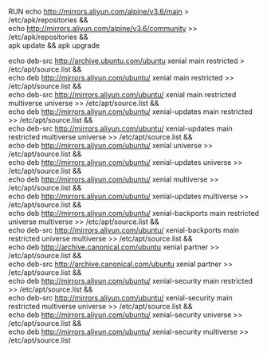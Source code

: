 RUN echo http://mirrors.aliyun.com/alpine/v3.6/main > /etc/apk/repositories && \
    echo http://mirrors.aliyun.com/alpine/v3.6/community >> /etc/apk/repositories && \
    apk update && apk upgrade

echo deb-src http://archive.ubuntu.com/ubuntu xenial main restricted > /etc/apt/source.list && \
echo deb http://mirrors.aliyun.com/ubuntu/ xenial main restricted >> /etc/apt/source.list && \
echo deb-src http://mirrors.aliyun.com/ubuntu/ xenial main restricted multiverse universe >> /etc/apt/source.list && \
echo deb http://mirrors.aliyun.com/ubuntu/ xenial-updates main restricted >> /etc/apt/source.list && \
echo deb-src http://mirrors.aliyun.com/ubuntu/ xenial-updates main restricted multiverse universe >> /etc/apt/source.list && \
echo deb http://mirrors.aliyun.com/ubuntu/ xenial universe >> /etc/apt/source.list && \
echo deb http://mirrors.aliyun.com/ubuntu/ xenial-updates universe >> /etc/apt/source.list && \
echo deb http://mirrors.aliyun.com/ubuntu/ xenial multiverse >> /etc/apt/source.list && \
echo deb http://mirrors.aliyun.com/ubuntu/ xenial-updates multiverse >> /etc/apt/source.list && \
echo deb http://mirrors.aliyun.com/ubuntu/ xenial-backports main restricted universe multiverse >> /etc/apt/source.list && \
echo deb-src http://mirrors.aliyun.com/ubuntu/ xenial-backports main restricted universe multiverse >> /etc/apt/source.list && \
echo deb http://archive.canonical.com/ubuntu xenial partner >> /etc/apt/source.list && \
echo deb-src http://archive.canonical.com/ubuntu xenial partner >> /etc/apt/source.list && \
echo deb http://mirrors.aliyun.com/ubuntu/ xenial-security main restricted >> /etc/apt/source.list && \
echo deb-src http://mirrors.aliyun.com/ubuntu/ xenial-security main restricted multiverse universe >> /etc/apt/source.list && \
echo deb http://mirrors.aliyun.com/ubuntu/ xenial-security universe >> /etc/apt/source.list && \
echo deb http://mirrors.aliyun.com/ubuntu/ xenial-security multiverse >> /etc/apt/source.list
